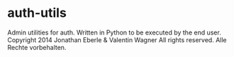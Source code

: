 auth-utils
==========

Admin utilities for auth. Written in Python to be executed by the end user.
Copyright 2014 Jonathan Eberle & Valentin Wagner All rights reserved. Alle Rechte vorbehalten.
